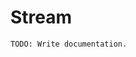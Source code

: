 <div class="stability">
  <span class="badge ios green"> </span><span class="badge android red"> </span>
</div>

<!-- toc -->

# Stream

    TODO: Write documentation.
